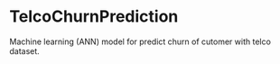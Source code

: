 # TelcoChurnPrediction
Machine learning (ANN) model for predict churn of cutomer with telco dataset.
